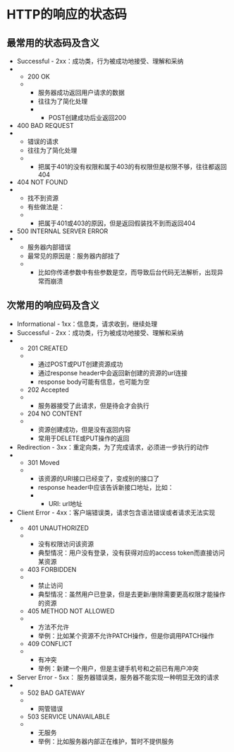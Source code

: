 # HTTP的响应的状态码

## 最常用的状态码及含义

* Successful - 2xx：成功类，行为被成功地接受、理解和采纳
* * 200 OK
  * * 服务器成功返回用户请求的数据
    * 往往为了简化处理
    * * POST创建成功后业返回200
* 400 BAD REQUEST
* * 错误的请求
  * 往往为了简化处理
  * * 把属于401的没有权限和属于403的有权限但是权限不够，往往都返回404
* 404 NOT FOUND
* * 找不到资源
  * 有些做法是：
  * * 把属于401或403的原因，但是返回假装找不到而返回404
* 500 INTERNAL SERVER ERROR
* * 服务器内部错误
  * 最常见的原因是：服务器内部挂了
  * * 比如你传递参数中有些参数是空，而导致后台代码无法解析，出现异常而崩溃

## 次常用的响应码及含义

* Informational - 1xx：信息类，请求收到，继续处理
* Successful - 2xx：成功类，行为被成功地接受、理解和采纳
* * 201 CREATED
  * * 通过POST或PUT创建资源成功
    * 通过response header中会返回新创建的资源的url连接
    * response body可能有信息，也可能为空
  * 202 Accepted
  * * 服务器接受了此请求，但是待会才会执行
  * 204 NO CONTENT
  * * 资源创建成功，但是没有返回内容
    * 常用于DELETE或PUT操作的返回
* Redirection - 3xx：重定向类，为了完成请求，必须进一步执行的动作
* * 301 Moved
  * * 该资源的URI接口已经变了，变成别的接口了
    * response header中应该告诉新接口地址，比如：
    * * URI: url地址
* Client Error - 4xx：客户端错误类，请求包含语法错误或者请求无法实现
* * 401 UNAUTHORIZED
  * * 没有权限访问该资源
    * 典型情况：用户没有登录，没有获得对应的access token而直接访问某资源
  * 403 FORBIDDEN
  * * 禁止访问
    * 典型情况：虽然用户已登录，但是去更新/删除需要更高权限才能操作的资源
  * 405 METHOD NOT ALLOWED
  * * 方法不允许
    * 举例：比如某个资源不允许PATCH操作，但是你调用PATCH操作
  * 409 CONFLICT
  * * 有冲突
    * 举例：新建一个用户，但是主键手机号和之前已有用户冲突
* Server Error - 5xx：
  服务器错误类，服务器不能实现一种明显无效的请求
* * 502 BAD GATEWAY
  * * 网管错误
  * 503 SERVICE UNAVAILABLE
  * * 无服务
    * 举例：比如服务器内部正在维护，暂时不提供服务



